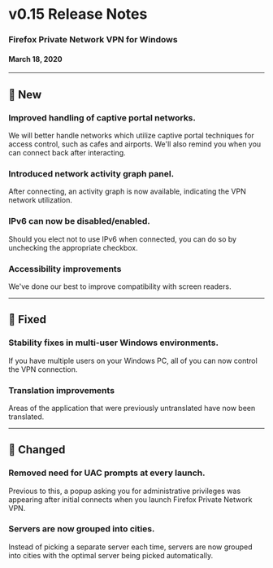 # v0.15 Release Notes

### Firefox Private Network VPN for Windows

#### March 18, 2020

---

## :star2: New

### Improved handling of captive portal networks.

We will better handle networks which utilize captive portal techniques for access control, such as cafes and airports. We'll also remind you when you can connect back after interacting.

### Introduced network activity graph panel.

After connecting, an activity graph is now available, indicating the VPN network utilization.

### IPv6 can now be disabled/enabled.

Should you elect not to use IPv6 when connected, you can do so by unchecking the appropriate checkbox.

### Accessibility improvements

We've done our best to improve compatibility with screen readers.

---

## :bug: Fixed

### Stability fixes in multi-user Windows environments.

If you have multiple users on your Windows PC, all of you can now control the VPN connection.

### Translation improvements

Areas of the application that were previously untranslated have now been translated.

---

## :butterfly: Changed

### Removed need for UAC prompts at every launch.

Previous to this, a popup asking you for administrative privileges was appearing after initial connects when you launch Firefox Private Network VPN.

### Servers are now grouped into cities.

Instead of picking a separate server each time, servers are now grouped into cities with the optimal server being picked automatically.
